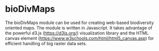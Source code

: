 # bioDivMaps

The bioDivMaps module can be used for creating web-based biodiversity oriented maps. The module is written in Javascript. It takes advantage of the 
powerful d3.js (https://d3js.org/) visualization library and the HTML canvas element (https://www.w3schools.com/html/html5_canvas.asp) for efficient handling of big raster data sets.

